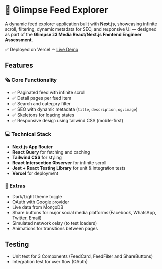 # 📰 Glimpse Feed Explorer

A dynamic feed explorer application built with **Next.js**, showcasing infinite scroll, filtering, dynamic metadata for SEO, and responsive UI — designed as part of the **Glimpse 33 Media React/Next.js Frontend Engineer Assessment**.

✅ Deployed on Vercel → [Live Demo](https://glimpse-feed-explorer.vercel.app)


## Features

### 🗞️ Core Functionality
- ✅ Paginated feed with infinite scroll
- ✅ Detail pages per feed item
- ✅ Search and category filter
- ✅ SEO with dynamic metadata (`title`, `description`, `og:image`)
- ✅ Skeletons for loading states
- ✅ Responsive design using tailwind CSS (mobile-first)

### 💻 Technical Stack
- **Next.js App Router**
- **React Query** for fetching and caching
- **Tailwind CSS** for styling
- **React Intersection Observer** for infinite scroll
- **Jest + React Testing Library** for unit & integration tests
- **Vercel** for deployment


### 🔧 Extras
- Dark/Light theme toggle
- OAuth with Google provider
- Live data from MongoDB
- Share buttons for major social media platforms (Facebook, WhatsApp, Twitter, Email)
- Simulated network delay (to test loaders)
- Animations for transitions between pages

## Testing
- Unit test for 3 Components (FeedCard, FeedFilter and ShareButtons)
- Integration test for user flow (OAuth)



